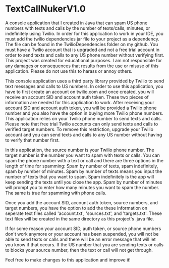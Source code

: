 # TextCallNukerV1.0
A console application that I created in Java that can spam US phone numbers with texts and calls by the number of texts/calls, minutes, or indefinitely using Twilio.
In order for this application to work in your IDE, you must add the twilio dependencies jar file to your project as a dependency. The file can be found in the TwilioDependencies folder on my github. You must have a Twilio account that is upgraded and not a free trial account in order to send texts and calls to any US phone number without verifying first. This project was created for educational purposes. I am not responsible for any damages or consequences that results from the use or misuse of this application. Please do not use this to harass or annoy others.

This console application uses a third party library provided by Twilio to send text messages and calls to US numbers. In order to use this application, you have to first create an account on twilio.com and once created, you will receive an account SID and account auth token. These two pieces of information are needed for this application to work. After receiving your account SID and account auth token, you will be provided a Twilio phone number and you also have the option in buying more Twilio phone numbers. This application relies on your Twilio phone number to send texts and calls. Please note that free trial Twilio accounts can only send texts and calls to verified target numbers. To remove this restriction, upgrade your Twilio account and you can send texts and calls to any US number without having to verify that number first.  

In this application, the source number is your Twilio phone number. The target number is the number you want to spam with texts or calls. You can spam the phone number with a text or call and there are three options in the length of time for spamming: Spam by number of texts, spam indefinitely, spam by number of minutes. Spam by number of texts means you input the number of texts that you want to spam. Spam indefinitely is the app will keep sending the texts until you close the app. Spam by number of minutes will prompt you to enter how many minutes you want to spam the number. The same is true for spamming with phone calls.

Once you add the account SID, account auth token, source numbers, and target numbers, you have the option to add the these information on seperate text files called 'account.txt', 'sources.txt', and 'targets.txt'. These text files will be created in the same directory as this project's .java file.

If for some reason your account SID, auth token, or source phone numbers don't work anymore or your account has been suspended, you will not be able to send texts or calls and there will be an error message that will let you know if that occurs. If the US number that you are sending texts or calls to blocks your source number, then the text or call will not get through.

Feel free to make changes to this application and improve it!




